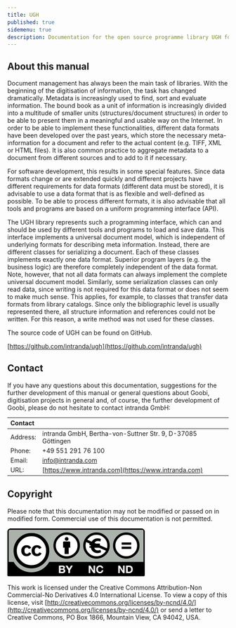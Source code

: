 ```yaml
---
title: UGH
published: true
sidemenu: true
description: Documentation for the open source programme library UGH for rule sets and metadata mappings
---
```


## About this manual

Document management has always been the main task of libraries. With the beginning of the digitisation of information, the task has changed dramatically. Metadata is increasingly used to find, sort and evaluate information. The bound book as a unit of information is increasingly divided into a multitude of smaller units (structures/document structures) in order to be able to present them in a meaningful and usable way on the Internet. In order to be able to implement these functionalities, different data formats have been developed over the past years, which store the necessary meta-information for a document and refer to the actual content (e.g. TIFF, XML or HTML files). It is also common practice to aggregate metadata to a document from different sources and to add to it if necessary.

For software development, this results in some special features. Since data formats change or are extended quickly and different projects have different requirements for data formats (different data must be stored), it is advisable to use a data format that is as flexible and well-defined as possible. To be able to process different formats, it is also advisable that all tools and programs are based on a uniform programming interface (API).

The UGH library represents such a programming interface, which can and should be used by different tools and programs to load and save data. This interface implements a universal document model, which is independent of underlying formats for describing meta information. Instead, there are different classes for serializing a document. Each of these classes implements exactly one data format. Superior program layers (e.g. the business logic) are therefore completely independent of the data format. Note, however, that not all data formats can always implement the complete universal document model. Similarly, some serialization classes can only read data, since writing is not required for this data format or does not seem to make much sense. This applies, for example, to classes that transfer data formats from library catalogs. Since only the bibliographic level is usually represented there, all structure information and references could not be written. For this reason, a write method was not used for these classes.

The source code of UGH can be found on GitHub.

[https://github.com/intranda/ugh](https://github.com/intranda/ugh)


## Contact

If you have any questions about this documentation, suggestions for the further development of this manual or general questions about Goobi, digitisation projects in general and, of course, the further development of Goobi, please do not hesitate to contact intranda GmbH:

| **Contact** |  |
| :--- | :--- |
| Address: | intranda GmbH, Bertha-von-Suttner Str. 9, D-37085 Göttingen |
| Phone: | +49 551 291 76 100 |
| Email: | [info@intranda.com](mailto:info@intranda.com) |
| URL: | [https://www.intranda.com](https://www.intranda.com) |

## Copyright

Please note that this documentation may not be modified or passed on in modified form. Commercial use of this documentation is not permitted.

![copyright](icon_cc.png) 

This work is licensed under the Creative Commons Attribution-Non Commercial-No Derivatives 4.0 International License. To view a copy of this license, visit [http://creativecommons.org/licenses/by-ncnd/4.0/](http://creativecommons.org/licenses/by-ncnd/4.0/) or send a letter to Creative Commons, PO Box 1866, Mountain View, CA 94042, USA.

